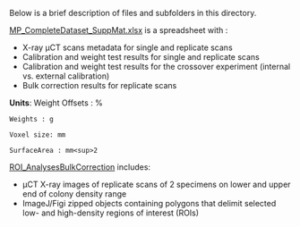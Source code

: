 Below is a brief description of files and subfolders in this directory.

[MP_CompleteDataset_SuppMat.xlsx](https://github.com/LeoBertiniNHM/CoralMethodsPaper/blob/main/Data/MP_CompleteDataset_SuppMat.xlsx) is a spreadsheet with :
 - X-ray µCT scans metadata for single and replicate scans
 - Calibration and weight test results for single and replicate scans
 - Calibration and weight test results for the crossover experiment (internal vs. external calibration)
 - Bulk correction results for replicate scans

**Units**:
    Weight Offsets : %

    Weights : g

    Voxel size: mm

    SurfaceArea : mm<sup>2



[ROI_AnalysesBulkCorrection](https://github.com/LeoBertiniNHM/CoralMethodsPaper/blob/main/Data/ROI_AnalysesBulkCorrection) includes:
 - µCT X-ray images of replicate scans of 2 specimens on lower and upper end of colony density range
 - ImageJ/Figi zipped objects containing polygons that delimit selected low- and high-density regions of interest (ROIs)